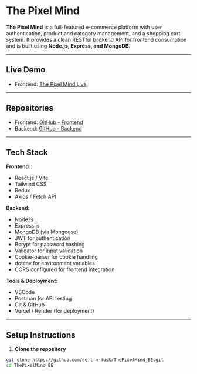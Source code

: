 # The Pixel Mind

**The Pixel Mind** is a full-featured e-commerce platform with user authentication, product and category management, and a shopping cart system. It provides a clean RESTful backend API for frontend consumption and is built using **Node.js, Express, and MongoDB**.

---

## Live Demo

- Frontend: [The Pixel Mind Live](https://the-pixel-mind-fe.vercel.app/)

---

## Repositories

- Frontend: [GitHub - Frontend](https://github.com/deft-n-dusk/ThePixelMind_FE)  
- Backend: [GitHub - Backend](https://github.com/deft-n-dusk/ThePixelMind_BE)  

---

## Tech Stack

**Frontend:**
- React.js / Vite
- Tailwind CSS
- Redux
- Axios / Fetch API

**Backend:**
- Node.js
- Express.js
- MongoDB (via Mongoose)
- JWT for authentication
- Bcrypt for password hashing
- Validator for input validation
- Cookie-parser for cookie handling
- dotenv for environment variables
- CORS configured for frontend integration

**Tools & Deployment:**
- VSCode
- Postman for API testing
- Git & GitHub
- Vercel / Render  (for deployment)

---

## Setup Instructions

1. **Clone the repository**
```bash
git clone https://github.com/deft-n-dusk/ThePixelMind_BE.git
cd ThePixelMind_BE
